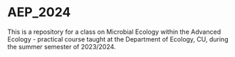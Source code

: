 # AEP_2024
This is a repository for a class on Microbial Ecology within the Advanced Ecology - practical course taught at the Department of Ecology, CU, during the summer semester of 2023/2024.
